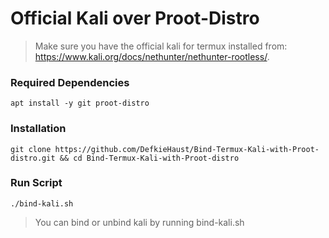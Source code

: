 # Official Kali over Proot-Distro

> Make sure you have the official kali for termux installed from: https://www.kali.org/docs/nethunter/nethunter-rootless/.

### Required Dependencies
```
apt install -y git proot-distro 
```

### Installation
```
git clone https://github.com/DefkieHaust/Bind-Termux-Kali-with-Proot-distro.git && cd Bind-Termux-Kali-with-Proot-distro
```

### Run Script
```
./bind-kali.sh
```

> You can bind or unbind kali by running bind-kali.sh
